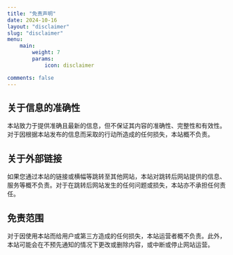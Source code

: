 ```yaml
---
title: "免责声明"
date: 2024-10-16
layout: "disclaimer"
slug: "disclaimer"
menu:
    main:
        weight: 7
        params:
            icon: disclaimer

comments: false
---
```


## 关于信息的准确性

本站致力于提供准确且最新的信息，但不保证其内容的准确性、完整性和有效性。对于因根据本站发布的信息而采取的行动所造成的任何损失，本站概不负责。

## 关于外部链接

如果您通过本站的链接或横幅等跳转至其他网站，本站对跳转后网站提供的信息、服务等概不负责。对于在跳转后网站发生的任何问题或损失，本站亦不承担任何责任。

## 免责范围

对于因使用本站而给用户或第三方造成的任何损失，本站运营者概不负责。此外，本站可能会在不预先通知的情况下更改或删除内容，或中断或停止网站运营。
